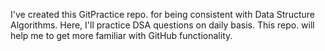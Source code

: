 I've created this GitPractice repo. for being consistent with Data Structure Algorithms.
Here, I'll practice DSA questions on daily basis.
This repo. will help me to get more familiar with GitHub functionality.
